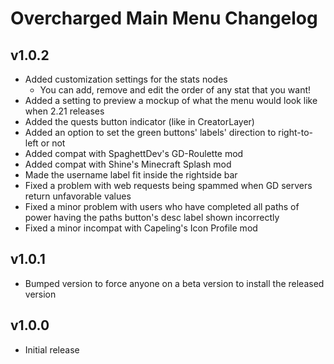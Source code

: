 # Overcharged Main Menu Changelog
## v1.0.2
- Added customization settings for the stats nodes
    - You can add, remove and edit the order of any stat that you want!
- Added a setting to preview a mockup of what the menu would look like when 2.21 releases
- Added the quests button indicator (like in CreatorLayer)
- Added an option to set the green buttons' labels' direction to right-to-left or not
- Added compat with SpaghettDev's GD-Roulette mod
- Added compat with Shine's Minecraft Splash mod
- Made the username label fit inside the rightside bar
- Fixed a problem with web requests being spammed when GD servers return unfavorable values
- Fixed a minor problem with users who have completed all paths of power having the paths button's desc label shown incorrectly
- Fixed a minor incompat with Capeling's Icon Profile mod
## v1.0.1
- Bumped version to force anyone on a beta version to install the released version
## v1.0.0
- Initial release